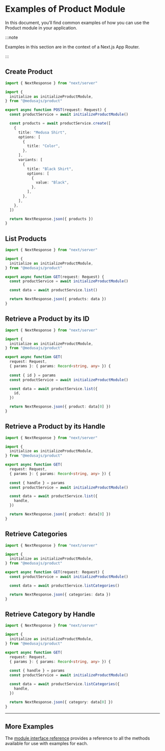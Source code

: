 # Examples of Product Module

In this document, you’ll find common examples of how you can use the Product module in your application.

:::note

Examples in this section are in the context of a Next.js App Router.

:::

## Create Product

```ts
import { NextResponse } from "next/server"

import { 
  initialize as initializeProductModule,
} from "@medusajs/product"

export async function POST(request: Request) {
  const productService = await initializeProductModule()

  const products = await productService.create([
    {
      title: "Medusa Shirt",
      options: [
        {
          title: "Color",
        },
      ],
      variants: [
        {
          title: "Black Shirt",
          options: [
            {
              value: "Black",
            },
          ],
        },
      ],
    },
  ])

  return NextResponse.json({ products })
}
```

## List Products

```ts
import { NextResponse } from "next/server"

import { 
  initialize as initializeProductModule,
} from "@medusajs/product"

export async function GET(request: Request) {
  const productService = await initializeProductModule()

  const data = await productService.list()

  return NextResponse.json({ products: data })
}
```

## Retrieve a Product by its ID

```ts
import { NextResponse } from "next/server"

import { 
  initialize as initializeProductModule,
} from "@medusajs/product"

export async function GET(
  request: Request, 
  { params }: { params: Record<string, any> }) {
  
  const { id } = params
  const productService = await initializeProductModule()

  const data = await productService.list({
    id,
  })

  return NextResponse.json({ product: data[0] })
}
```

## Retrieve a Product by its Handle

```ts
import { NextResponse } from "next/server"

import { 
  initialize as initializeProductModule,
} from "@medusajs/product"

export async function GET(
  request: Request, 
  { params }: { params: Record<string, any> }) {
  
  const { handle } = params
  const productService = await initializeProductModule()

  const data = await productService.list({
    handle,
  })

  return NextResponse.json({ product: data[0] })
}
```

## Retrieve Categories

```ts
import { NextResponse } from "next/server"

import { 
  initialize as initializeProductModule,
} from "@medusajs/product"

export async function GET(request: Request) {
  const productService = await initializeProductModule()

  const data = await productService.listCategories()

  return NextResponse.json({ categories: data })
}
```

## Retrieve Category by Handle

```ts
import { NextResponse } from "next/server"

import { 
  initialize as initializeProductModule,
} from "@medusajs/product"

export async function GET(
  request: Request, 
  { params }: { params: Record<string, any> }) {
  
  const { handle } = params
  const productService = await initializeProductModule()

  const data = await productService.listCategories({
    handle,
  })

  return NextResponse.json({ category: data[0] })
}
```

---

## More Examples

The [module interface reference](../../references/product/interfaces/IProductModuleService.mdx) provides a reference to all the methods available for use with examples for each.
